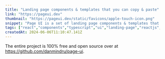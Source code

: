 ```yaml
---
title: "Landing page components & templates that you can copy & paste"
link: "https://pageui.dev"
thumbnail: "https://pageui.dev/static/favicons/apple-touch-icon.png"
snippet: "Page UI is a set of landing page components & templates that you can copy & paste into you React/Next.js codebase. Built on top of Shadcn UI and TailwindCSS."
tags: ["react","components","typescript","ui","landing-page","reactjs","nextjs","ui-components","next","ui-library","tailwindcss","shadcn-ui","shadcn","shadcnui","nextjs14"]
createdAt: 2024-06-06T11:10:47.141Z
---
```

The entire project is 100% free and open source over at https://github.com/danmindru/page-ui.
